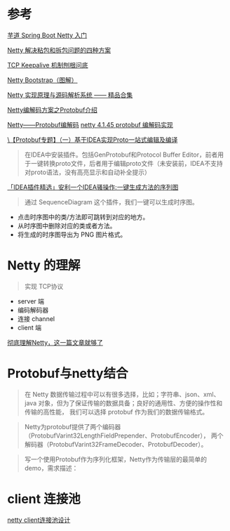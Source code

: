 # 参考
[芋道 Spring Boot Netty 入门](https://www.iocoder.cn/Spring-Boot/Netty/?github#)

[Netty 解决粘包和拆包问题的四种方案](https://www.iocoder.cn/Fight/Netty-to-solve-the-problem-of-sticky-and-unpacked-four-solutions/?self)

[TCP Keepalive 机制刨根问底](https://www.iocoder.cn/Fight/TCP-Keepalive-%E6%9C%BA%E5%88%B6%E5%88%A8%E6%A0%B9%E9%97%AE%E5%BA%95/?self)


[Netty Bootstrap（图解）](https://www.iocoder.cn/Fight/crazymakercircle/Netty-Bootstrap/?self)

[Netty 实现原理与源码解析系统 —— 精品合集](https://www.iocoder.cn/Netty/Netty-collection/?self)


[Netty编解码方案之Protobuf介绍](https://cloud.tencent.com/developer/article/1579441)

[Netty——Protobuf编解码](https://www.cnblogs.com/caoweixiong/p/14684453.html)
[netty 4.1.45 protobuf 编解码实现](https://blog.csdn.net/liubenlong007/article/details/104231927)

[\【Protobuf专题】（一）基于IDEA实现Proto一站式编辑及编译](https://segmentfault.com/a/1190000038778590)

> 在IDEA中安装插件。包括GenProtobuf和Protocol Buffer Editor，前者用于一键转换proto文件，后者用于编辑proto文件（未安装前，IDEA不支持对proto语法，没有高亮显示和自动补全提示）



[「IDEA插件精选」安利一个IDEA骚操作:一键生成方法的序列图](https://juejin.cn/post/6887719053931053064)

> 通过 SequenceDiagram 这个插件，我们一键可以生成时序图。

- 点击时序图中的类/方法即可跳转到对应的地方。
- 从时序图中删除对应的类或者方法。
- 将生成的时序图导出为 PNG 图片格式。

# Netty 的理解

> 实现 TCP协议

- server 端
- 编码解码器
- 连接 channel  
- client 端


[彻底理解Netty，这一篇文章就够了](https://juejin.cn/post/6844903703183360008)

# Protobuf与netty结合

> 在 Netty 数据传输过程中可以有很多选择，比如；字符串、json、xml、java 对象，但为了保证传输的数据具备；良好的通用性、方便的操作性和传输的高性能，
> 我们可以选择 protobuf 作为我们的数据传输格式。

> Netty为protobuf提供了两个编码器（ProtobufVarint32LengthFieldPrepender、ProtobufEncoder），
> 两个解码器（ProtobufVarint32FrameDecoder、ProtobufDecoder）。

> 写一个使用Protobuf作为序列化框架，Netty作为传输层的最简单的demo，需求描述：


# client 连接池

[netty client连接池设计](https://zhuanlan.zhihu.com/p/33805654)